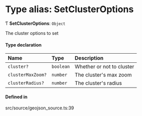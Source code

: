 # Type alias: SetClusterOptions

Ƭ **SetClusterOptions**: `Object`

The cluster options to set

#### Type declaration

| Name | Type | Description |
| :------ | :------ | :------ |
| `cluster?` | `boolean` | Whether or not to cluster |
| `clusterMaxZoom?` | `number` | The cluster's max zoom |
| `clusterRadius?` | `number` | The cluster's radius |

#### Defined in

src/source/geojson_source.ts:39
